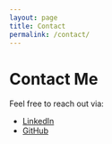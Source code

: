 ```yaml
---
layout: page
title: Contact
permalink: /contact/
---
```


# Contact Me

Feel free to reach out via:

- [LinkedIn](https://www.linkedin.com/in/amruta-gandhe-1b1013207/)  
- [GitHub](https://github.com/amruta-gandhe)

